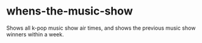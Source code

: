 # whens-the-music-show
Shows all k-pop music show air times, and shows the previous music show winners within a week.
